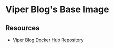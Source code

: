 # Viper Blog's Base Image

## Resources

- [Viper Blog Docker Hub Repository](https://hub.docker.com/r/viperps/viper-blog/)
